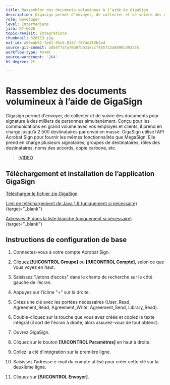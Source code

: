 ```yaml
---
title: Rassembler des documents volumineux à l’aide de GigaSign
description: Gigasign permet d'envoyer, de collecter et de suivre des documents pour signature à des milliers de personnes simultanément
role: Developer
level: Intermediate
jira: KT-6626
topic-revisit: Integrations
thumbnail: 328113.jpg
exl-id: a59eab61-fe61-45c6-8137-f074e1f2b3ed
source-git-commit: ad54f7afa78b0fbb31eccf455723a8890cb92355
workflow-type: tm+mt
source-wordcount: '264'
ht-degree: 2%

---
```


# Rassemblez des documents volumineux à l’aide de GigaSign

Gigasign permet d&#39;envoyer, de collecter et de suivre des documents pour signature à des milliers de personnes simultanément. Conçu pour les communications en grand volume avec vos employés et clients, il prend en charge jusqu’à 2 500 destinataires par envoi en masse. GigaSign utilise l’API Acrobat Sign pour fournir les mêmes fonctionnalités que MegaSign. Elle prend en charge plusieurs signataires, groupes de destinataires, rôles des destinataires, noms des accords, copie carbone, etc.

>[!VIDEO](https://video.tv.adobe.com/v/328113?quality=12&learn=on&hidetitle=true)

## Téléchargement et installation de l’application GigaSign

[Télécharger le fichier zip GigaSign](https://documentcloud.adobe.com/link/track?uri=urn:aaid:scds:US:8975dbca-98d5-4e66-9164-d21163c91c7f)

[Lien de téléchargement de Java 1.8 (uniquement si nécessaire)](https://www.oracle.com/java/technologies/javase/javase8-archive-downloads.html) {target="_blank"}

[Adresses IP dans la liste blanche (uniquement si nécessaire)](https://helpx.adobe.com/fr/sign/system-requirements.html#IPs){target="_blank"}

## Instructions de configuration de base

1. Connectez-vous à votre compte Acrobat Sign.

1. Cliquez **[!UICONTROL Groupe]** ou **[!UICONTROL Compte]**, selon ce que vous voyez en haut.

1. Saisissez &quot;Jetons d’accès&quot; dans le champ de recherche sur le côté gauche de l’écran.

1. Appuyez sur l’icône &quot;+&quot; sur la droite.

1. Créez une clé avec les portées nécessaires (User_Read, Agreement_Read, Agreement_Write, Agreement_Send, Library_Read).

1. Double-cliquez sur la touche que vous avez créée et copiez le texte intégral (il sort de l&#39;écran à droite, alors assurez-vous de tout obtenir).

1. Ouvrez GigaSign.

1. Cliquez sur le bouton **[!UICONTROL Paramètres]** en haut à droite.

1. Collez la clé d’intégration sur la première ligne.

1. Saisissez l’adresse e-mail du compte utilisé pour créer cette clé sur la deuxième ligne.

1. Cliquez sur **[!UICONTROL Envoyer]**.
